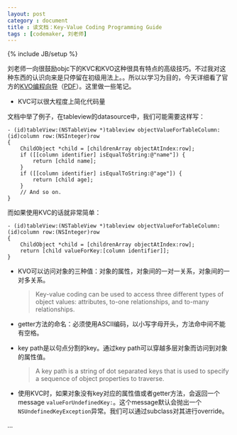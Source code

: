 ```yaml
---
layout: post
category : document
title : 读文档：Key-Value Coding Programming Guide
tags : [codemaker, 刘老师]
---
```

{% include JB/setup %}

刘老师一向很鼓励objc下的KVC和KVO这种很具有特点的高级技巧。不过我对这种东西的认识向来是只停留在初级用法上。。所以以学习为目的，今天详细看了官方的[KVO编程向导](http://developer.apple.com/library/mac/#documentation/Cocoa/Conceptual/KeyValueCoding/Articles/KeyValueCoding.html)（[PDF](http://developer.apple.com/library/mac/documentation/Cocoa/Conceptual/KeyValueCoding/KeyValueCoding.pdf)）。这里做一些笔记。


* KVC可以很大程度上简化代码量

文档中举了例子，在tableview的datasource中，我们可能需要这样写：

	- (id)tableView:(NSTableView *)tableview objectValueForTableColumn:(id)column row:(NSInteger)row
	{
		ChildObject *child = [childrenArray objectAtIndex:row];
		if ([[column identifier] isEqualToString:@"name"]) {
			return [child name];
		}
		if ([[column identifier] isEqualToString:@"age"]) {
			return [child age];
		}
		// And so on.
	}

而如果使用KVC的话就非常简单：

	- (id)tableView:(NSTableView *)tableview objectValueForTableColumn:(id)column row:(NSInteger)row
	{
		ChildObject *child = [childrenArray objectAtIndex:row];
		return [child valueForKey:[column identifier]];
	}

* KVO可以访问对象的三种值：对象的属性，对象间的一对一关系，对象间的一对多关系。	>Key-value coding can be used to access three different types of object values: attributes, to-one relationships,and to-many relationships. 


* getter方法的命名：必须使用ASCII编码，以小写字母开头，方法命中间不能有空格。

* key path是以句点分割的key。通过key path可以穿越多层对象而访问到对象的属性值。
	>A key path is a string of dot separated keys that is used to specify a sequence of object properties to traverse.

* 使用KVC时，如果对象没有key对应的属性值或者getter方法，会返回一个message `valueForUndefinedKey:`。这个message默认会抛出一个`NSUndefinedKeyException`异常。我们可以通过subclass对其进行override。

…
      